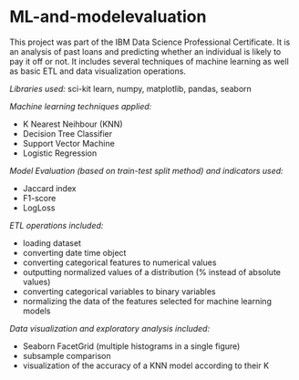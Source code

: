 # ML-and-modelevaluation
This project was part of the IBM Data Science Professional Certificate. It is an analysis of past loans and predicting whether an individual is likely to pay it off or not. It includes several techniques of machine learning as well as basic ETL and data visualization operations.

*Libraries used:* sci-kit learn, numpy, matplotlib, pandas, seaborn

*Machine learning techniques applied:*
* K Nearest Neihbour (KNN)
* Decision Tree Classifier
* Support Vector Machine
* Logistic Regression

*Model Evaluation (based on train-test split method) and indicators used:*
* Jaccard index
* F1-score
* LogLoss

[](https://github.com/pierreolivierbonin/ML-and-modelevaluation/blob/main/Model%20Evaluation%20Report.png)

*ETL operations included:*
* loading dataset
* converting date time object
* converting categorical features to numerical values
* outputting normalized values of a distribution (% instead of absolute values)
* converting categorical variables to binary variables
* normalizing the data of the features selected for machine learning models

*Data visualization and exploratory analysis included:*
* Seaborn FacetGrid (multiple histograms in a single figure)
* subsample comparison
* visualization of the accuracy of a KNN model according to their K 
[](https://github.com/pierreolivierbonin/ML-and-modelevaluation/blob/main/Loan%20status%2C%20gender%2C%20and%20day%20of%20the%20week.png)
[](https://github.com/pierreolivierbonin/ML-and-modelevaluation/blob/main/KNN%20accuracy%20plot.png)




